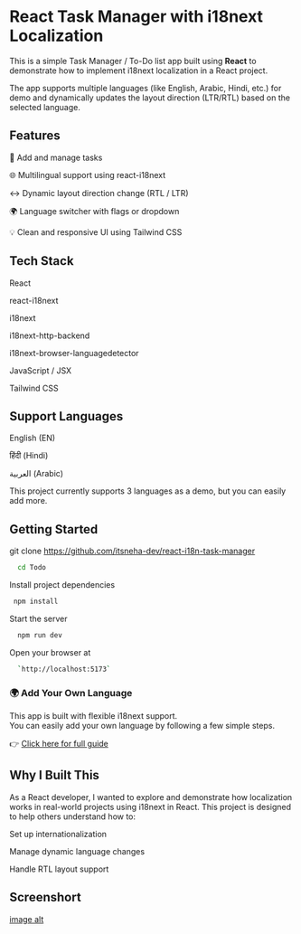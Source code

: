 
# React Task Manager with i18next Localization


This is a simple Task Manager / To-Do list app built using **React** to demonstrate how to implement i18next localization in a React project.

The app supports multiple languages (like English, Arabic, Hindi, etc.) for demo and dynamically updates the layout direction (LTR/RTL) based on the selected language.



## Features

📝 Add and manage tasks

🌐 Multilingual support using react-i18next

↔️ Dynamic layout direction change (RTL / LTR)

🌍 Language switcher with flags or dropdown

💡 Clean and responsive UI using Tailwind CSS


## Tech Stack

React

react-i18next

i18next

i18next-http-backend

i18next-browser-languagedetector

JavaScript / JSX

Tailwind CSS



## Support Languages

English (EN)

हिंदी (Hindi)

العربية (Arabic)

This project currently supports 3 languages as a demo, but you can easily add more.


## Getting Started

git clone https://github.com/itsneha-dev/react-i18n-task-manager

```bash
  cd Todo
```

Install project dependencies

```bash
 npm install
```

Start the server

```bash
  npm run dev
```
Open your browser at 

```bash
  `http://localhost:5173`
```

    
### 🌍 Add Your Own Language

This app is built with flexible i18next support.  
You can easily add your own language by following a few simple steps.

👉 [Click here for full guide](./docs/ADD_LANGUAGE.md)


##  Why I Built This

As a React developer, I wanted to explore and demonstrate how localization works in real-world projects using i18next in React. This project is designed to help others understand how to:

Set up internationalization

Manage dynamic language changes

Handle RTL layout support

## Screenshort

[image alt]([image_url](https://github.com/itsneha-dev/react-i18n-task-manager/blob/main/Screenshot%202025-07-22%20235819.png?raw=true))

